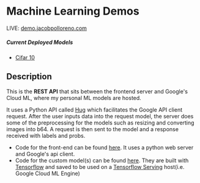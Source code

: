 # Machine Learning Demos
LIVE: [demo.jacobpolloreno.com](https://demo.jacobpolloreno.com)

##### Current Deployed Models
* [Cifar 10](https://demo.jacobpolloreno.com/cifar)

## Description
This is the **REST API** that sits between the frontend server and Google's Cloud ML, where my personal ML models are hosted.

It uses a Python API called [Hug](https://github.com/timothycrosley/hug) which facilitates the Google API client request. After the user inputs data into the request model, the server does some of the preprocessing for the models such as resizing and converting images into b64. A request is then sent to the model and a response received with labels and probs.

* Code for the front-end can be found [here](https://github.com/JacobPolloreno/ML_Demos_Showcase). It uses a python web server and Google's api client.
* Code for the custom model(s) can be found [here](https://github.com/JacobPolloreno/Tensorflow_Serving_Models). They are built with [Tensorflow](https://github.com/tensorflow/tensorflow) and saved to be used on a [Tensorflow Serving](https://github.com/tensorflow/serving) host(i.e. Google Cloud ML Engine)